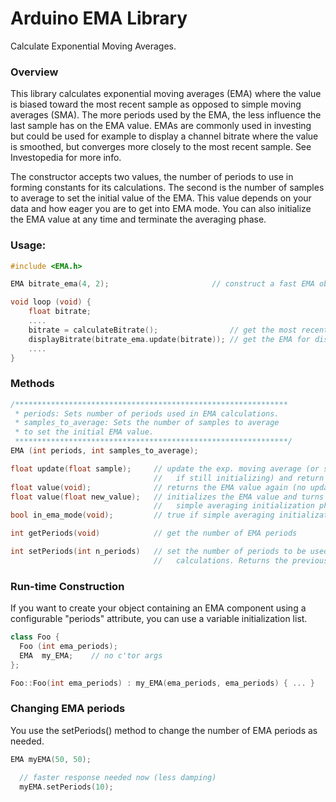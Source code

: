 # Arduino EMA Library

Calculate Exponential Moving Averages.

### Overview

This library calculates exponential moving averages (EMA) where the value is biased toward the most recent sample as opposed to simple moving averages (SMA). The more periods used by the EMA, the less influence the last sample has on the EMA value. EMAs are commonly used in investing but could be used for example to display a channel bitrate where the value is smoothed, but converges more closely to the most recent sample. See Investopedia for more info.

The constructor accepts two values, the number of periods to use in forming constants for its calculations. The second is the number of samples to average to set the initial value of the EMA. This value depends on your data and how eager you are to get into EMA mode. You can also initialize the EMA value at any time and terminate the averaging phase.

### Usage:

```c++
#include <EMA.h>

EMA bitrate_ema(4, 2);                       // construct a fast EMA object

void loop (void) {
    float bitrate;
    ....
    bitrate = calculateBitrate();                // get the most recent bitrate
    displayBitrate(bitrate_ema.update(bitrate)); // get the EMA for display purposes
    ....
}
```

### Methods

```c++
/*************************************************************
 * periods: Sets number of periods used in EMA calculations.
 * samples_to_average: Sets the number of samples to average
 * to set the initial EMA value.
 *************************************************************/
EMA (int periods, int samples_to_average);

float update(float sample);     // update the exp. moving average (or simple average
                                //   if still initializing) and return the value
float value(void);              // returns the EMA value again (no update)
float value(float new_value);   // initializes the EMA value and turns off the
                                //   simple averaging initialization phase
bool in_ema_mode(void);         // true if simple averaging initialization is done

int getPeriods(void)			// get the number of EMA periods

int setPeriods(int n_periods)	// set the number of periods to be used in future EMA
								//   calculations. Returns the previous n_periods value.
```

### Run-time Construction

If you want to create your object containing an EMA component using a configurable "periods" attribute, you can use a variable initialization list.

```c++
class Foo {
  Foo (int ema_periods);
  EMA  my_EMA;    // no c'tor args
};

Foo::Foo(int ema_periods) : my_EMA(ema_periods, ema_periods) { ... }
```
### Changing EMA periods

You use the setPeriods() method to change the number of EMA periods as needed.

```c++
EMA myEMA(50, 50);

  // faster response needed now (less damping)
  myEMA.setPeriods(10);
```